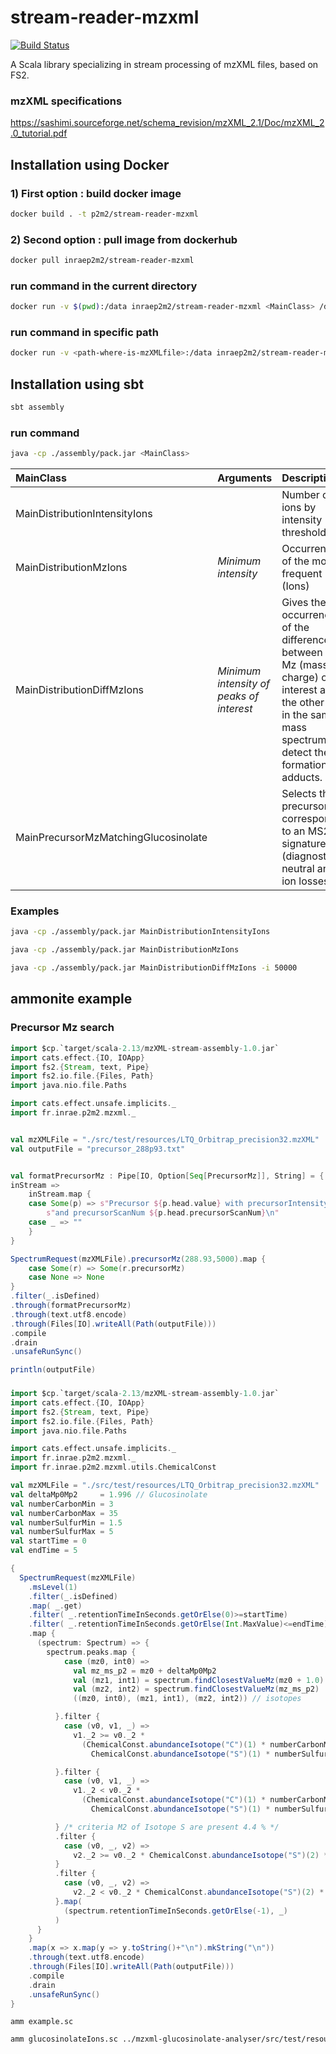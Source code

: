 # stream-reader-mzxml
[![Build Status](https://github.com/p2m2/stream-reader-mzxml/workflows/release/badge.svg)](https://github.com/p2m2/stream-reader-mzxml/actions?query=workflow%3Arelease)

A Scala library specializing in stream processing of mzXML files, based on FS2. 

### mzXML specifications

https://sashimi.sourceforge.net/schema_revision/mzXML_2.1/Doc/mzXML_2.0_tutorial.pdf

## Installation using Docker

### 1) First option : build docker image

```bash
docker build . -t p2m2/stream-reader-mzxml
```

### 2) Second option : pull image from dockerhub

```bash
docker pull inraep2m2/stream-reader-mzxml
```

### run command in the current directory

```bash
docker run -v $(pwd):/data inraep2m2/stream-reader-mzxml <MainClass> /data/myfile.mzXML
```

### run command in specific path

```bash
docker run -v <path-where-is-mzXMLfile>:/data inraep2m2/stream-reader-mzxml <MainClass> /data/myfile.mzXML
```

## Installation using sbt

```bash
sbt assembly
```
### run command 

```bash
java -cp ./assembly/pack.jar <MainClass> 
```
| MainClass                            | Arguments | Description                                                                                                                                                          | 
|:-------------------------------------|:---------------|:---------------------------------------------------------------------------------------------------------------------------------------------------------------------|
| MainDistributionIntensityIons        |  | Number of ions by intensity thresholds                                                                                                                               | 
| MainDistributionMzIons               | *Minimum intensity*| Occurrences of the most frequent Mz (Ions)                                                                                                                           |  
| MainDistributionDiffMzIons           | *Minimum intensity of peaks of interest* | Gives the occurrences of the difference between the Mz (mass on charge) of interest and the other ions in the same mass spectrum to detect the formation of adducts. |
| MainPrecursorMzMatchingGlucosinolate | | Selects the precursorMz corresponding to an MS2 signature (diagnostic neutral and ion losses)                                                                        |

### Examples

```bash
java -cp ./assembly/pack.jar MainDistributionIntensityIons
```

```bash
java -cp ./assembly/pack.jar MainDistributionMzIons
```

```bash
java -cp ./assembly/pack.jar MainDistributionDiffMzIons -i 50000
```

## ammonite example

### Precursor Mz search

```scala
import $cp.`target/scala-2.13/mzXML-stream-assembly-1.0.jar`
import cats.effect.{IO, IOApp}
import fs2.{Stream, text, Pipe}
import fs2.io.file.{Files, Path}
import java.nio.file.Paths

import cats.effect.unsafe.implicits._
import fr.inrae.p2m2.mzxml._


val mzXMLFile = "./src/test/resources/LTQ_Orbitrap_precision32.mzXML"
val outputFile = "precursor_288p93.txt"


val formatPrecursorMz : Pipe[IO, Option[Seq[PrecursorMz]], String] = {
inStream =>
    inStream.map {
    case Some(p) => s"Precursor ${p.head.value} with precursorIntensity ${p.head.precursorIntensity} " +
        s"and precursorScanNum ${p.head.precursorScanNum}\n"
    case _ => ""
    }
}

SpectrumRequest(mzXMLFile).precursorMz(288.93,5000).map {
    case Some(r) => Some(r.precursorMz)
    case None => None
}
.filter(_.isDefined)
.through(formatPrecursorMz)
.through(text.utf8.encode)
.through(Files[IO].writeAll(Path(outputFile)))
.compile
.drain
.unsafeRunSync()

println(outputFile)
```


###

```scala
import $cp.`target/scala-2.13/mzXML-stream-assembly-1.0.jar`
import cats.effect.{IO, IOApp}
import fs2.{Stream, text, Pipe}
import fs2.io.file.{Files, Path}
import java.nio.file.Paths

import cats.effect.unsafe.implicits._
import fr.inrae.p2m2.mzxml._
import fr.inrae.p2m2.mzxml.utils.ChemicalConst

val mzXMLFile = "./src/test/resources/LTQ_Orbitrap_precision32.mzXML"
val deltaMp0Mp2     = 1.996 // Glucosinolate
val numberCarbonMin = 3
val numberCarbonMax = 35
val numberSulfurMin = 1.5
val numberSulfurMax = 5
val startTime = 0
val endTime = 5

{
  SpectrumRequest(mzXMLFile)
    .msLevel(1)
    .filter(_.isDefined)
    .map( _.get)
    .filter( _.retentionTimeInSeconds.getOrElse(0)>=startTime)
    .filter( _.retentionTimeInSeconds.getOrElse(Int.MaxValue)<=endTime)
    .map {
      (spectrum: Spectrum) => {
        spectrum.peaks.map {
            case (mz0, int0) =>
              val mz_ms_p2 = mz0 + deltaMp0Mp2
              val (mz1, int1) = spectrum.findClosestValueMz(mz0 + 1.0)
              val (mz2, int2) = spectrum.findClosestValueMz(mz_ms_p2)
              ((mz0, int0), (mz1, int1), (mz2, int2)) // isotopes

          }.filter {
            case (v0, v1, _) =>
              v1._2 >= v0._2 *
                (ChemicalConst.abundanceIsotope("C")(1) * numberCarbonMin +
                  ChemicalConst.abundanceIsotope("S")(1) * numberSulfurMin)

          }.filter {
            case (v0, v1, _) =>
              v1._2 < v0._2 *
                (ChemicalConst.abundanceIsotope("C")(1) * numberCarbonMax +
                  ChemicalConst.abundanceIsotope("S")(1) * numberSulfurMax)

          } /* criteria M2 of Isotope S are present 4.4 % */
          .filter {
            case (v0, _, v2) =>
              v2._2 >= v0._2 * ChemicalConst.abundanceIsotope("S")(2) * numberSulfurMin
          }
          .filter {
            case (v0, _, v2) =>
              v2._2 < v0._2 * ChemicalConst.abundanceIsotope("S")(2) * numberSulfurMax
          }.map(
            (spectrum.retentionTimeInSeconds.getOrElse(-1), _)
          )
      }
    }
    .map(x => x.map(y => y.toString()+"\n").mkString("\n"))
    .through(text.utf8.encode)
    .through(Files[IO].writeAll(Path(outputFile)))
    .compile
    .drain
    .unsafeRunSync()
}

```

`amm example.sc`
```bash
amm glucosinolateIons.sc ../mzxml-glucosinolate-analyser/src/test/resources/20181018-037.mzXML 100000
```



